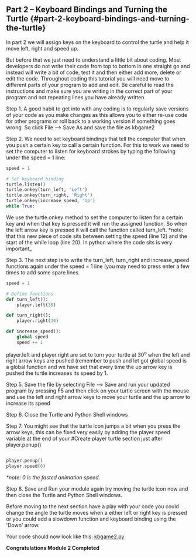 


## Part 2 – Keyboard Bindings and Turning the Turtle {#part-2-keyboard-bindings-and-turning-the-turtle}

In part 2 we will assign keys on the keyboard to control the turtle and help it move left, right and speed up. 

But before that we just need to understand a little bit about coding. Most developers do not write their code from top to bottom in one straight go and instead will write a bit of code, test it and then either add more, delete or edit the code. Throughout coding this tutorial you will need move to different parts of your program to add and edit. Be careful to read the instructions and make sure you are writing in the correct part of your program and not repeating lines you have already written.

Step 1.  A good habit to get into with any coding is to regularly save versions of your code as you make changes as this allows you to either re-use code for other programs or roll back to a working version if something goes wrong. So click File --> Save As and save the file as kbgame2

Step 2.  We need to set keyboard bindings that tell the computer that when you push a certain key to call a certain function. For this to work we need to set the computer to listen for keyboard strokes by typing the following under the speed = 1 line:
```python
speed = 1

# Set keyboard binding
turtle.listen()
turtle.onkey(turn_left, 'Left')
turtle.onkey(turn_right, 'Right')
turtle.onkey(increase_speed, 'Up')
while True:
```

We use the turtle.onkey method to set the computer to listen for a certain key and when that key is pressed it will run the assigned function. So when the left arrow key is pressed it will call the function called turn_left.
*note: that this new piece of code sits between setting the speed (line 12) and the start of the while loop (line 20). In python where the code sits is very important_

Step 3.  The next step is to write the turn_left, turn_right and increase_speed functions again under the speed = 1 line (you may need to press enter a few times to add some spare lines.
```python
speed = 1

# Define functions
def turn_left():
    player.left(30)

def turn_right():
    player.right(30)

def increase_speed():
    global speed
    speed += 1

```

player.left and player.right are set to turn your turtle at 30<sup>o </sup> when the left and right arrow keys are pushed (remember to push and let go) global speed is a global function and we have set that every time the up arrow key is pushed the turtle increases its speed by 1.

Step 5.  Save the file by selecting File --&gt; Save and run your updated program by pressing F5 and then click on your turtle screen with the mouse and use the left and right arrow keys to move your turtle and the up arrow to increase its speed

Step 6.  Close the Turtle and Python Shell windows

Step 7.  You might see that the turtle icon jumps a bit when you press the arrow keys, this can be fixed very easily by adding the player speed variable at the end of your #Create player turtle section just after player.penup()

```python

player.penup()
player.speed(0)
```

_*note: 0 is the fasted animation speed._

Step 8.  Save and Run your module again try moving the turtle icon now and then close the Turtle and Python Shell windows.

Before moving to the next section have a play with your code you could change the angle the turtle moves when a either left or right key is pressed or you could add a slowdown function and keyboard binding using the 'Down' arrow.

Your code should now look like this: [kbgame2.py](/src/kbgame2.py)

**Congratulations Module 2 Completed**